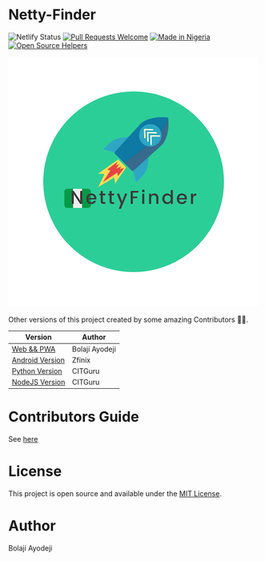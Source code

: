 # Netty-Finder

<div align="center>

[![Netlify Status](https://api.netlify.com/api/v1/badges/86933b71-e9fe-4d90-9100-470860e5379d/deploy-status)](https://app.netlify.com/sites/netty-finder/deploys)
[![Pull Requests Welcome](https://img.shields.io/badge/PRs-welcome-red.svg?style=flat)](http://makeapullrequest.com)
[![Made in Nigeria](https://img.shields.io/badge/made%20in-nigeria-008751.svg?style=flat-square)](https://github.com/acekyd/made-in-nigeria)
[![Open Source Helpers](https://www.codetriage.com/bolajiayodeji/netty-finder/badges/users.svg)](https://www.codetriage.com/bolajiayodeji/netty-finder)

![](https://raw.githubusercontent.com/BolajiAyodeji/netty-finder/master/img/NettyFinder.png)

</div>


Other versions of this project created by some amazing Contributors 💙💙.

| Version   | Author |
|-----------|--------|
[Web && PWA](https://netty-finder.herokuapp.com) | Bolaji Ayodeji |
[Android Version](https://github.com/Zfinix/NettyFinder-Android) | Zfinix |
[Python Version](https://github.com/CITGuru/netty-finder-python) | CITGuru |
[NodeJS Version](https://github.com/CITGuru/netty-finder-nodejs) | CITGuru |


# Contributors Guide

See [here]()

# License

This project is open source and available under the [MIT License](https://github.com/BolajiAyodeji/netty-finder/blob/master/LICENSE).

# Author

Bolaji Ayodeji
